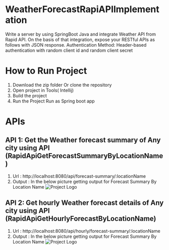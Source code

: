 # WeatherForecastRapiAPIImplementation

Write a server by using SpringBoot Java and integrate Weather API from Rapid API. On the basis of that integration, expose your RESTful APIs as follows with JSON response. Authentication Method: Header-based authentication with random client id and random client secret

# How to Run Project
1. Download the zip folder Or clone the repository
2. Open project in Tools( Intellij)
3. Build the project
4. Run the Project Run as Spring boot app


# APIs
## API 1: Get the Weather forecast summary of Any city using API (RapidApiGetForecastSummaryByLocationName)

1. Url : http://localhost:8080/api/forecast-summary/:locationName
2. Output :
In the below picture getting output for Forecast Summary By Location Name
![Project Logo](/home/lnv66/Downloads/forecastSummaryByLocationName.png)




## API 2: Get hourly Weather forecast details of Any city using API (RapidApiGetHourlyForecastByLocationName)

1. Url : http://localhost:8080/api/hourly/forecast-summary/:locationName
2. Output :
   In the below picture getting output for Forecast Summary By Location Name
![Project Logo](/home/lnv66/Downloads/forecastSummarybyhourly.png)







